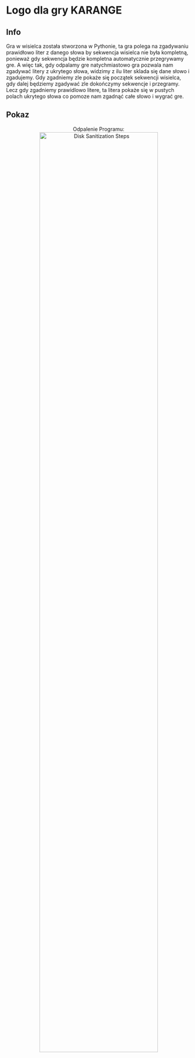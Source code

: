 <h1>Logo dla gry KARANGE</h1>

<h2>Info</h2>
Gra w wisielca została stworzona w Pythonie, ta gra polega na zgadywaniu prawidłowo liter z danego słowa by sekwencja wisielca nie była kompletną, ponieważ gdy sekwencja będzie kompletna automatycznie przegrywamy gre. A więc tak, gdy odpalamy gre natychmiastowo gra pozwala nam zgadywać litery z ukrytego słowa, widzimy z ilu liter sklada się dane słowo i zgadujemy. Gdy zgadniemy zle pokaże się początek sekwencji wisielca, gdy dalej będziemy zgadywać zle dokończymy sekwencje i przegramy. Lecz gdy zgadniemy prawidlowo litere, ta litera pokaże się w pustych polach ukrytego słowa co pomoze nam zgadnąć całe słowo i wygrać gre. 
<br />


<h2>Pokaz</h2>

<p align="center">
Odpalenie Programu: <br/>
<img src="https://i.imgur.com/yo4V7TB.png" height="80%" width="80%" alt="Disk Sanitization Steps"/>
<br />
<br />



</p>
